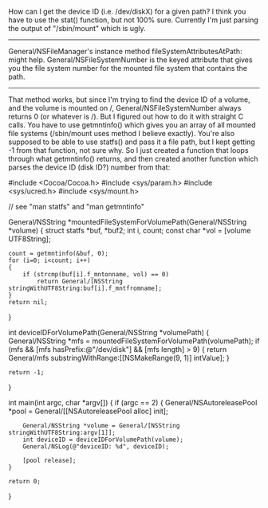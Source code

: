 

How can I get the device ID (i.e. /dev/diskX) for a given path? I think you have to use the stat() function, but not 100% sure. Currently I'm just parsing the output of "/sbin/mount" which is ugly.

----

General/NSFileManager's instance method     fileSystemAttributesAtPath: might help.     General/NSFileSystemNumber is the keyed attribute that gives you the  file system number for the mounted file system that contains the path.  

----

That method works, but since I'm trying to find the device ID of a volume, and the volume is mounted on /, General/NSFileSystemNumber always returns 0 (or whatever is /). But I figured out how to do it with straight C calls. You have to use getmntinfo() which gives you an array of all mounted file systems (/sbin/mount uses method I believe exactly). You're also supposed to be able to use statfs() and pass it a file path, but I kept getting -1 from that function, not sure why. So I just created a function that loops through what getmntinfo() returns, and then created another function which parses the device ID (disk ID?) number from that:
    
#include <Cocoa/Cocoa.h>
#include <sys/param.h>
#include <sys/ucred.h>
#include <sys/mount.h>

// see "man statfs" and "man getmntinfo"

General/NSString *mountedFileSystemForVolumePath(General/NSString *volume)
{
	struct statfs *buf, *buf2;
	int i, count;
	const char *vol = [volume UTF8String];
	
	count = getmntinfo(&buf, 0);
	for (i=0; i<count; i++)
	{
		if (strcmp(buf[i].f_mntonname, vol) == 0)
			return General/[NSString stringWithUTF8String:buf[i].f_mntfromname];
	}
	return nil;
}

int deviceIDForVolumePath(General/NSString *volumePath)
{
	General/NSString *mfs = mountedFileSystemForVolumePath(volumePath);
	if (mfs && [mfs hasPrefix:@"/dev/disk"] && [mfs length] > 9)
	{
		return General/mfs substringWithRange:[[NSMakeRange(9, 1)] intValue];
	}
		
	return -1;	
}

int main(int argc, char *argv[])
{
	if (argc == 2)
	{
		General/NSAutoreleasePool *pool = General/[[NSAutoreleasePool alloc] init];

		General/NSString *volume = General/[NSString stringWithUTF8String:argv[1]];
		int deviceID = deviceIDForVolumePath(volume);
		General/NSLog(@"deviceID: %d", deviceID);

		[pool release];
	}
	
	return 0;
}
